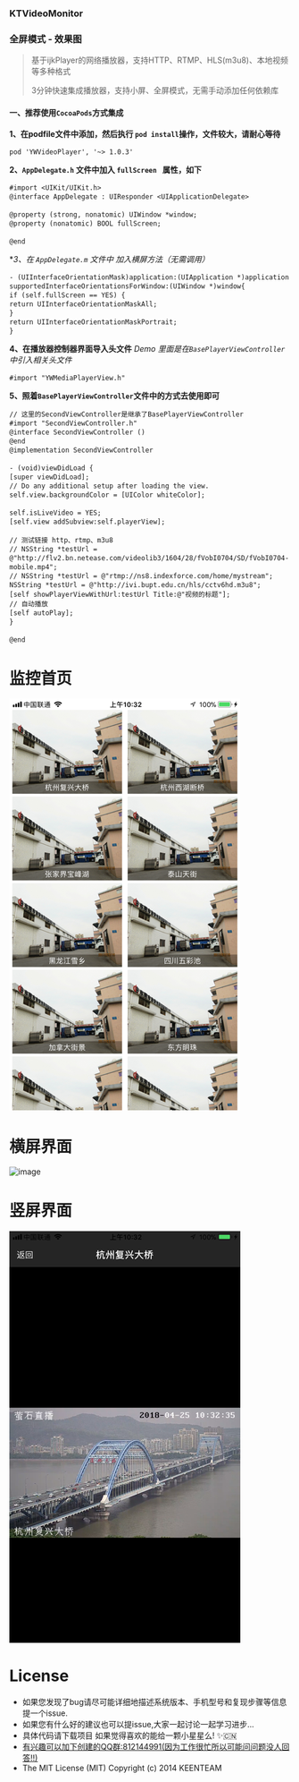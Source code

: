 
### KTVideoMonitor

### 全屏模式 - 效果图

> 基于ijkPlayer的网络播放器，支持HTTP、RTMP、HLS(m3u8)、本地视频等多种格式
>
> 3分钟快速集成播放器，支持小屏、全屏模式，无需手动添加任何依赖库

#### 一、推荐使用`CocoaPods`方式集成
**1、在podfile文件中添加，然后执行 `pod install`操作，文件较大，请耐心等待**

```
pod 'YWVideoPlayer', '~> 1.0.3'
```

**2、`AppDelegate.h` 文件中加入 `fullScreen ` 属性，如下**

```
#import <UIKit/UIKit.h>
@interface AppDelegate : UIResponder <UIApplicationDelegate>

@property (strong, nonatomic) UIWindow *window;
@property (nonatomic) BOOL fullScreen;

@end
```

**3、在 `AppDelegate.m` 文件中 加入横屏方法（无需调用）*

```
- (UIInterfaceOrientationMask)application:(UIApplication *)application supportedInterfaceOrientationsForWindow:(UIWindow *)window{
if (self.fullScreen == YES) {
return UIInterfaceOrientationMaskAll;
}
return UIInterfaceOrientationMaskPortrait;
}
```

**4、在播放器控制器界面导入头文件**
*Demo 里面是在`BasePlayerViewController`中引入相关头文件*

```
#import "YWMediaPlayerView.h"
```

**5、照着`BasePlayerViewController`文件中的方式去使用即可**

```
// 这里的SecondViewController是继承了BasePlayerViewController
#import "SecondViewController.h"
@interface SecondViewController ()
@end
@implementation SecondViewController

- (void)viewDidLoad {
[super viewDidLoad];
// Do any additional setup after loading the view.
self.view.backgroundColor = [UIColor whiteColor];

self.isLiveVideo = YES;
[self.view addSubview:self.playerView];

// 测试链接 http、rtmp、m3u8
// NSString *testUrl = @"http://flv2.bn.netease.com/videolib3/1604/28/fVobI0704/SD/fVobI0704-mobile.mp4";
// NSString *testUrl = @"rtmp://ns8.indexforce.com/home/mystream";
NSString *testUrl = @"http://ivi.bupt.edu.cn/hls/cctv6hd.m3u8";
[self showPlayerViewWithUrl:testUrl Title:@"视频的标题"];
// 自动播放
[self autoPlay];
}

@end
```

# 监控首页


![image](https://github.com/KeenTeam1990/KTVideoMonitor/blob/master/introductionimages/IMG_0398.PNG)



# 横屏界面


![image](https://github.com/KeenTeam1990/KTVideoMonitor/blob/master/introductionimages/IMG_0399.PNG)



# 竖屏界面


![image](https://github.com/KeenTeam1990/KTVideoMonitor/blob/master/introductionimages/IMG_0397.PNG)



# License

- 如果您发现了bug请尽可能详细地描述系统版本、手机型号和复现步骤等信息 提一个issue.
- 如果您有什么好的建议也可以提issue,大家一起讨论一起学习进步...
- 具体代码请下载项目  如果觉得喜欢的能给一颗小星星么! ✨🇨🇳
- [有兴趣可以加下创建的QQ群:812144991(因为工作很忙所以可能问问题没人回答!!)](//shang.qq.com/wpa/qunwpa?idkey=ebd8d6809c83b4d6b4a18b688621cb73ded0cce092b4d1f734e071a58dd37c26) <a target="_blank" href="http://wpa.qq.com/msgrd?v=3&uin=294005139&site=qq&menu=yes"></a>
- The MIT License (MIT)                  Copyright (c) 2014 KEENTEAM
